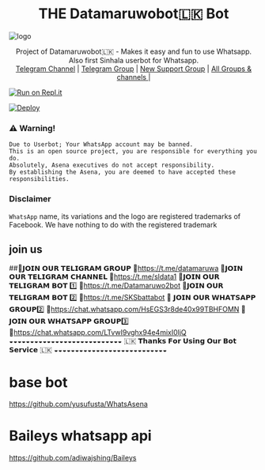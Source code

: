 <h1 align="center"><b> THE Datamaruwobot🇱🇰 Bot  </b></h1>

![logo](https://i.hizliresim.com/152nwlw.jpg)




<p align="center">
    Project of Datamaruwobot🇱🇰 - Makes it easy and fun to use Whatsapp. Also first Sinhala userbot for Whatsapp.
    <br>
        <a href="">Telegram Channel</a> |
        <a href="https://t.me/sldata1">Telegram Group</a> |
        <a href="https://https://chat.whatsapp.com/LTvwI9vghx94e4mixI0ljQ">New Support Group</a> |
        <a href="https://t.me/unofficialplugin">All Groups & channels </a> |
    <br>
</p>

[![Run on Repl.it](https://repl.it/badge/github/phaticusthiccy/WhatsAsenaDuplicated)](https://replit.com/@lasindu123/XTROID)

[![Deploy](https://www.herokucdn.com/deploy/button.svg)](https://heroku.com/deploy?template=https://github.com/Datamaruwo/X-Troid.git)

### ⚠️ Warning! 
```
Due to Userbot; Your WhatsApp account may be banned.
This is an open source project, you are responsible for everything you do. 
Absolutely, Asena executives do not accept responsibility.
By establishing the Asena, you are deemed to have accepted these responsibilities.
```
### Disclaimer
`WhatsApp` name, its variations and the logo are registered trademarks of Facebook. We have nothing to do with the registered trademark

## join us


##🔰𝗝𝗢𝗜𝗡 𝗢𝗨𝗥 𝗧𝗘𝗟𝗜𝗚𝗥𝗔𝗠 𝗚𝗥𝗢𝗨𝗣
🔗https://t.me/datamaruwa
🔰𝗝𝗢𝗜𝗡 𝗢𝗨𝗥 𝗧𝗘𝗟𝗜𝗚𝗥𝗔𝗠 𝗖𝗛𝗔𝗡𝗡𝗘𝗟
🔗https://t.me/sldata1
🔰𝗝𝗢𝗜𝗡 𝗢𝗨𝗥 𝗧𝗘𝗟𝗜𝗚𝗥𝗔𝗠 𝗕𝗢𝗧 1️⃣
🔗https://t.me/Datamaruwo2bot
🔰𝗝𝗢𝗜𝗡 𝗢𝗨𝗥 𝗧𝗘𝗟𝗜𝗚𝗥𝗔𝗠 𝗕𝗢𝗧 2️⃣
🔗https://t.me/SKSbattabot
🔰 𝗝𝗢𝗜𝗡 𝗢𝗨𝗥 𝗪𝗛𝗔𝗧𝗦𝗔𝗣𝗣 𝗚𝗥𝗢𝗨𝗣2️⃣
🔗https://chat.whatsapp.com/HsEGS3r8de40x99TBHFOMN
🔰 𝗝𝗢𝗜𝗡 𝗢𝗨𝗥 𝗪𝗛𝗔𝗧𝗦𝗔𝗣𝗣 𝗚𝗥𝗢𝗨𝗣3️⃣
🔗https://chat.whatsapp.com/LTvwI9vghx94e4mixI0ljQ 
◒◒◒◒◒◒◒◒◒◒◒◒◒◒◒◒◒◒◒◒◒◒◒◒◒◒◒
🇱🇰 𝗧𝗵𝗮𝗻𝗸𝘀 𝗙𝗼𝗿 𝗨𝘀𝗶𝗻𝗴 𝗢𝘂𝗿 𝗕𝗼𝘁 𝗦𝗲𝗿𝘃𝗶𝗰𝗲 🇱🇰
◒◒◒◒◒◒◒◒◒◒◒◒◒◒◒◒◒◒◒◒◒◒◒◒◒◒◒


# base bot
https://github.com/yusufusta/WhatsAsena

# Baileys whatsapp api 
https://github.com/adiwajshing/Baileys
